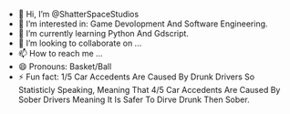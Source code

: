 - 👋 Hi, I’m @ShatterSpaceStudios
- 👀 I’m interested in: Game Devolopment And Software Engineering.
- 🌱 I’m currently learning Python And Gdscript.
- 💞️ I’m looking to collaborate on ...
- 📫 How to reach me ...
- 😄 Pronouns: Basket/Ball
- ⚡ Fun fact: 1/5 Car Accedents Are Caused By Drunk Drivers So Statisticly Speaking, Meaning That 4/5 Car Accedents Are Caused By Sober Drivers Meaning It Is Safer To Dirve Drunk Then Sober.

<!---
ShatterSpaceStudios/ShatterSpaceStudios is a ✨ special ✨ repository because its `README.md` (this file) appears on your GitHub profile.
You can click the Preview link to take a look at your changes.
--->
